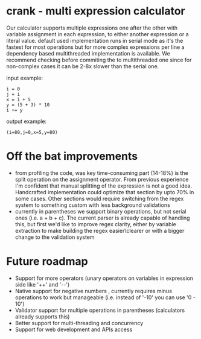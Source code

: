 # crank - multi expression calculator
Our calculator supports multiple expressions one after the other with variable assignment in each expression, to either another expression or a literal value.
default used implementation runs in serial mode as it's the fastest for most operations but for more complex expressions per line a dependency based multithreaded implementation is available.
We recommend checking before commiting the to multithreaded one since for non-complex cases it can be 2-8x slower than the serial one.

input example:
```
i = 0
j = i
x = i + 5
y = (5 + 3) * 10
i += y
```
output example:
```
(i=80,j=0,x=5,y=80)
```

# Off the bat improvements
- from profiling the code, was key time-consuming part (14-18%) is the split operation on the assignment operator. From previous experience I'm confident that manual splitting of the expression is not a good idea. Handcrafted implementation could optimize that section by upto 70% in some cases. Other sections would require switching from the regex system to something custom with less background validations
- currently in parentheses we support binary operations, but not serial ones (i.e. a + b + c). The current parser is already capable of handling this, but first we'd like to improve regex clarity, either by variable extraction to make building the regex easier\clearer or with a bigger change to the validation system


# Future roadmap
- Support for more operators (unary operators on variables in expression side like '++' and '--')
- Native support for negative numbers , currently requires minus operations to work but manageable (i.e. instead of '-10' you can use '0 - 10')
- Validator support for multiple operations in parentheses (calculators already supports this)
- Better support for multi-threading and concurrency
- Support for web development and APIs access